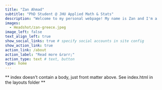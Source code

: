 ```yaml
---
title: "Zan Ahmad"
subtitle: "PhD Student @ JHU Applied Math & Stats"
description: "Welcome to my personal webpage! My name is Zan and I'm a PhD student at Johns Hopkins University in the Applied Mathematics and Statistics Department. I work on research at the intersection of mathematics and medicine and biology, specifically focused on personalized cardiovascular modeling and simulation. I also enjoy composing guitar music in my free time."
images:
  - Headshot/zan-greece.jpeg
image_left: false
text_align_left: true
show_social_links: true # specify social accounts in site config
show_action_link: true
action_link: /about
action_label: "Read more &rarr;"
action_type: text # text, button
type: home
---
```


** index doesn't contain a body, just front matter above.
See index.html in the layouts folder **
